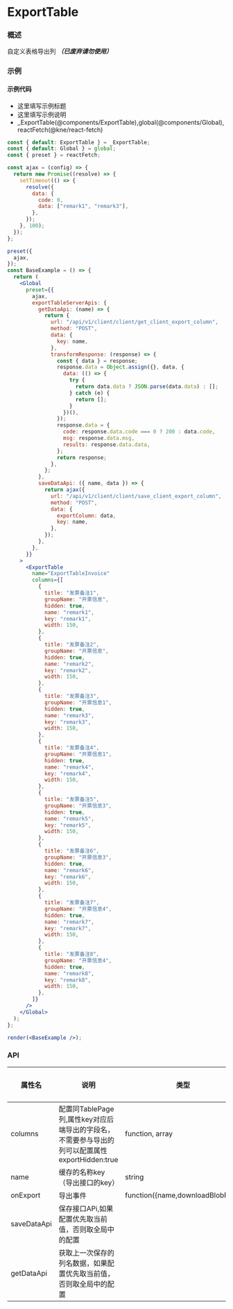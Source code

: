 
# ExportTable


### 概述

自定义表格导出列 ***（已废弃请勿使用）***


### 示例

#### 示例代码

- 这里填写示例标题
- 这里填写示例说明
- _ExportTable(@components/ExportTable),global(@components/Global),reactFetch(@kne/react-fetch)

```jsx
const { default: ExportTable } = _ExportTable;
const { default: Global } = global;
const { preset } = reactFetch;

const ajax = (config) => {
  return new Promise((resolve) => {
    setTimeout(() => {
      resolve({
        data: {
          code: 0,
          data: ["remark1", "remark3"],
        },
      });
    }, 100);
  });
};

preset({
  ajax,
});
const BaseExample = () => {
  return (
    <Global
      preset={{
        ajax,
        exportTableServerApis: {
          getDataApi: (name) => {
            return {
              url: "/api/v1/client/client/get_client_export_column",
              method: "POST",
              data: {
                key: name,
              },
              transformResponse: (response) => {
                const { data } = response;
                response.data = Object.assign({}, data, {
                  data: (() => {
                    try {
                      return data.data ? JSON.parse(data.data) : [];
                    } catch (e) {
                      return [];
                    }
                  })(),
                });
                response.data = {
                  code: response.data.code === 0 ? 200 : data.code,
                  msg: response.data.msg,
                  results: response.data.data,
                };
                return response;
              },
            };
          },
          saveDataApi: ({ name, data }) => {
            return ajax({
              url: "/api/v1/client/client/save_client_export_column",
              method: "POST",
              data: {
                exportColumn: data,
                key: name,
              },
            });
          },
        },
      }}
    >
      <ExportTable
        name="ExportTableInvoice"
        columns={[
          {
            title: "发票备注1",
            groupName: "开票信息",
            hidden: true,
            name: "remark1",
            key: "remark1",
            width: 150,
          },
          {
            title: "发票备注2",
            groupName: "开票信息",
            hidden: true,
            name: "remark2",
            key: "remark2",
            width: 150,
          },
          {
            title: "发票备注3",
            groupName: "开票信息1",
            hidden: true,
            name: "remark3",
            key: "remark3",
            width: 150,
          },
          {
            title: "发票备注4",
            groupName: "开票信息1",
            hidden: true,
            name: "remark4",
            key: "remark4",
            width: 150,
          },
          {
            title: "发票备注5",
            groupName: "开票信息3",
            hidden: true,
            name: "remark5",
            key: "remark5",
            width: 150,
          },
          {
            title: "发票备注6",
            groupName: "开票信息3",
            hidden: true,
            name: "remark6",
            key: "remark6",
            width: 150,
          },
          {
            title: "发票备注7",
            groupName: "开票信息4",
            hidden: true,
            name: "remark7",
            key: "remark7",
            width: 150,
          },
          {
            title: "发票备注8",
            groupName: "开票信息4",
            hidden: true,
            name: "remark8",
            key: "remark8",
            width: 150,
          },
        ]}
      />
    </Global>
  );
};

render(<BaseExample />);

```


### API

| 属性名     | 说明 | 类型              | 默认值 |
|---------|--|-----------------|-----|
| columns | 配置同TablePage列,属性key对应后端导出的字段名，不需要参与导出的列可以配置属性exportHidden:true | function, array | []  |
| name | 缓存的名称key（导出接口的key） | string |   |
| onExport | 导出事件 | function({name,downloadBlobFile}) |   |
| saveDataApi | 保存接口APi,如果配置优先取当前值，否则取全局中的配置 |  |   |
| getDataApi | 获取上一次保存的列名数据，如果配置优先取当前值，否则取全局中的配置 |  |   |


